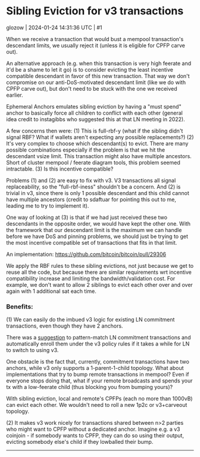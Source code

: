 # Sibling Eviction for v3 transactions

glozow | 2024-01-24 14:31:36 UTC | #1

When we receive a transaction that would bust a mempool transaction's descendant limits, we usually reject it (unless it is eligible for CPFP carve out).

An alternative approach (e.g. when this transaction is very high feerate and it'd be a shame to let it go) is to consider evicting the least incentive compatible descendant in favor of this new transaction. That way we don't compromise on our anti-DoS-motivated descendant limit (like we do with CPFP carve out), but don't need to be stuck with the one we received earlier.

Ephemeral Anchors emulates sibling eviction by having a "must spend" anchor to basically force all children to conflict with each other (general idea credit to instagibbs who suggested this at that LN meeting in 2022).

A few concerns then were:
(1) This is full-rbf-y (what if the sibling didn't signal RBF? What if wallets aren't expecting any possible replacements?)
(2) It's very complex to choose which descendant(s) to evict. There are many possible combinations especially if the problem is that we hit the descendant vsize limit. This transaction might also have multiple ancestors. Short of cluster mempool / feerate diagram tools, this problem seemed intractable.
(3) Is this incentive compatible?

Problems (1) and (2) are easy to fix with v3. V3 transactions all signal replaceability, so the "full-rbf-iness" shouldn't be a concern. And (2) is trivial in v3, since there is only 1 possible descendant and this child cannot have multiple ancestors (credit to sdaftuar for pointing this out to me, leading me to try to implement it).

One way of looking at (3) is that if we had just received these two descendants in the opposite order, we would have kept the other one. With the framework that our descendant limit is the maximum we can handle before we have DoS and pinning problems, we should just be trying to get the most incentive compatible set of transactions that fits in that limit.

An implementation: https://github.com/bitcoin/bitcoin/pull/29306

We apply the RBF rules to these sibling evictions, not just because we get to reuse all the code, but because there are similar requirements wrt incentive compatibility increase and limiting the bandwidth/validation cost. For example, we don't want to allow 2 siblings to evict each other over and over again with 1 additional sat each time.

### Benefits:

(1) We can easily do the imbued v3 logic for existing LN commitment transactions, even though they have 2 anchors.

There was a [suggestion](https://delvingbitcoin.org/t/lightning-transactions-with-v3-and-ephemeral-anchors/418/2?u=glozow) to pattern-match LN commitment transactions and automatically enroll them under the v3 policy rules if it takes a while for LN to switch to using v3.

One obstacle is the fact that, currently, commitment transactions have two anchors, while v3 only supports a 1-parent-1-child topology. What about implementations that try to bump remote transactions in mempool? Even if everyone stops doing that, what if your remote broadcasts and spends your tx with a low-feerate child (thus blocking you from bumping yours)?

With sibling eviction, local and remote's CPFPs (each no more than 1000vB) can evict each other. We wouldn't need to roll a new 1p2c or v3+carveout topology.

(2) It makes v3 work nicely for transactions shared between n>2 parties who might want to CPFP without a dedicated anchor. Imagine e.g. a v3 coinjoin - if somebody wants to CPFP, they can do so using their output, evicting somebody else's child if they lowballed their bump.

-------------------------

